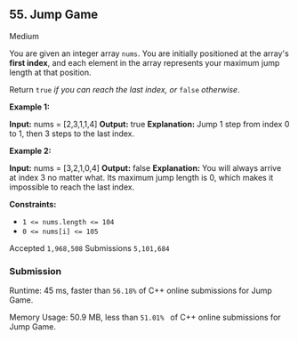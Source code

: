 ## 55.  Jump Game

Medium

You are given an integer array  `nums`. You are initially positioned at the array's  **first index**, and each element in the array represents your maximum jump length at that position.

Return  `true` _if you can reach the last index, or_ `false` _otherwise_.

**Example 1:**

**Input:** nums = [2,3,1,1,4]
**Output:** true
**Explanation:** Jump 1 step from index 0 to 1, then 3 steps to the last index.

**Example 2:**

**Input:** nums = [3,2,1,0,4]
**Output:** false
**Explanation:** You will always arrive at index 3 no matter what. Its maximum jump length is 0, which makes it impossible to reach the last index.

**Constraints:**

-   `1 <= nums.length <= 104`
-   `0 <= nums[i] <= 105`

Accepted `1,968,508`  Submissions `5,101,684`

### Submission
Runtime: 45 ms, faster than  `56.18%`  of  C++  online submissions for  Jump Game.

Memory Usage: 50.9 MB, less than  `51.01% ` of  C++  online submissions for  Jump Game.
